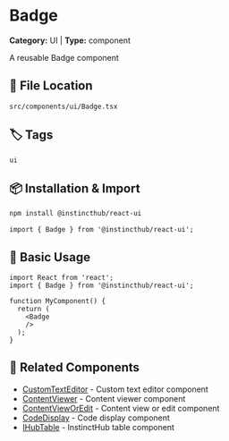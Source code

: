# Badge

**Category:** UI | **Type:** component

A reusable Badge component

## 📁 File Location

`src/components/ui/Badge.tsx`

## 🏷️ Tags

`ui`

## 📦 Installation & Import

```bash
npm install @instincthub/react-ui
```

```tsx
import { Badge } from '@instincthub/react-ui';
```

## 🚀 Basic Usage

```tsx
import React from 'react';
import { Badge } from '@instincthub/react-ui';

function MyComponent() {
  return (
    <Badge
    />
  );
}
```

## 🔗 Related Components

- [CustomTextEditor](./CustomTextEditor.md) - Custom text editor component
- [ContentViewer](./ContentViewer.md) - Content viewer component
- [ContentViewOrEdit](./ContentViewOrEdit.md) - Content view or edit component
- [CodeDisplay](./CodeDisplay.md) - Code display component
- [IHubTable](./IHubTable.md) - InstinctHub table component

